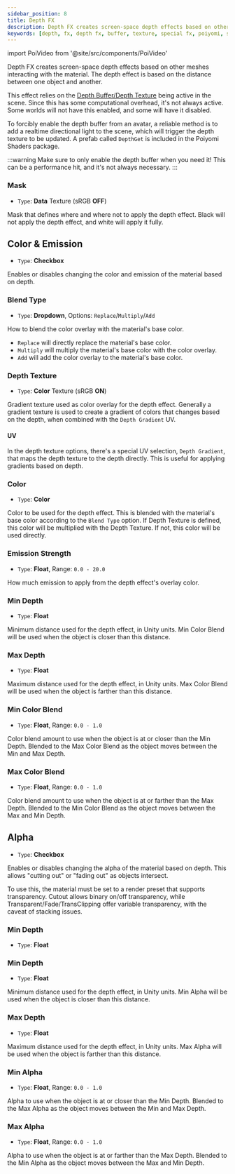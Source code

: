 ```yaml
---
sidebar_position: 8
title: Depth FX
description: Depth FX creates screen-space depth effects based on other meshes interacting with the Material. It is based on the distance between one object and another.
keywords: [depth, fx, depth fx, buffer, texture, special fx, poiyomi, shader]
---
```

import PoiVideo from '@site/src/components/PoiVideo'

Depth FX creates screen-space depth effects based on other meshes interacting with the material. The depth effect is based on the distance between one object and another.

This effect relies on the [Depth Buffer/Depth Texture](https://docs.unity3d.com/Manual/SL-CameraDepthTexture.html) being active in the scene. Since this has some computational overhead, it's not always active. Some worlds will not have this enabled, and some will have it disabled.

To forcibly enable the depth buffer from an avatar, a reliable method is to add a realtime directional light to the scene, which will trigger the depth texture to be updated. A prefab called `DepthGet` is included in the Poiyomi Shaders package.

:::warning
Make sure to only enable the depth buffer when you need it! This can be a performance hit, and it's not always necessary.
:::

### Mask

- `Type`: **Data** Texture (sRGB **OFF**)

Mask that defines where and where not to apply the depth effect. Black will not apply the depth effect, and white will apply it fully.

## Color & Emission

- `Type`: **Checkbox**

Enables or disables changing the color and emission of the material based on depth.

### Blend Type

- `Type`: **Dropdown**, Options: `Replace`/`Multiply`/`Add`

How to blend the color overlay with the material's base color.

- `Replace` will directly replace the material's base color.
- `Multiply` will multiply the material's base color with the color overlay.
- `Add` will add the color overlay to the material's base color.

### Depth Texture

- `Type`: **Color** Texture (sRGB **ON**)

Gradient texture used as color overlay for the depth effect. Generally a gradient texture is used to create a gradient of colors that changes based on the depth, when combined with the `Depth Gradient` UV.

#### UV

In the depth texture options, there's a special UV selection, `Depth Gradient`, that maps the depth texture to the depth directly. This is useful for applying gradients based on depth.

### Color

- `Type`: **Color**

Color to be used for the depth effect. This is blended with the material's base color according to the `Blend Type` option. If Depth Texture is defined, this color will be multiplied with the Depth Texture. If not, this color will be used directly.

### Emission Strength

- `Type`: **Float**, Range: `0.0 - 20.0`

How much emission to apply from the depth effect's overlay color.

### Min Depth

- `Type`: **Float**

Minimum distance used for the depth effect, in Unity units. Min Color Blend will be used when the object is closer than this distance.

### Max Depth

- `Type`: **Float**

Maximum distance used for the depth effect, in Unity units. Max Color Blend will be used when the object is farther than this distance.

### Min Color Blend

- `Type`: **Float**, Range: `0.0 - 1.0`

Color blend amount to use when the object is at or closer than the Min Depth. Blended to the Max Color Blend as the object moves between the Min and Max Depth.

### Max Color Blend

- `Type`: **Float**, Range: `0.0 - 1.0`

Color blend amount to use when the object is at or farther than the Max Depth. Blended to the Min Color Blend as the object moves between the Max and Min Depth.

## Alpha

- `Type`: **Checkbox**

Enables or disables changing the alpha of the material based on depth. This allows "cutting out" or "fading out" as objects intersect.

To use this, the material must be set to a render preset that supports transparency. Cutout allows binary on/off transparency, while Transparent/Fade/TransClipping offer variable transparency, with the caveat of stacking issues.

### Min Depth

- `Type`: **Float**

### Min Depth

- `Type`: **Float**

Minimum distance used for the depth effect, in Unity units. Min Alpha will be used when the object is closer than this distance.

### Max Depth

- `Type`: **Float**

Maximum distance used for the depth effect, in Unity units. Max Alpha will be used when the object is farther than this distance.

### Min Alpha

- `Type`: **Float**, Range: `0.0 - 1.0`

Alpha to use when the object is at or closer than the Min Depth. Blended to the Max Alpha as the object moves between the Min and Max Depth.

### Max Alpha

- `Type`: **Float**, Range: `0.0 - 1.0`

Alpha to use when the object is at or farther than the Max Depth. Blended to the Min Alpha as the object moves between the Max and Min Depth.
